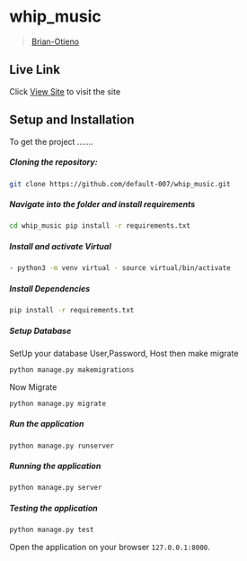 # whip_music

> [Brian-Otieno](https://github.com/default-007)

## Live Link

Click [View Site](https://whip-music.herokuapp.com/) to visit the site


## Setup and Installation

To get the project .......

##### Cloning the repository:

```bash
git clone https://github.com/default-007/whip_music.git
```

##### Navigate into the folder and install requirements

```bash
cd whip_music pip install -r requirements.txt
```

##### Install and activate Virtual

```bash
- python3 -m venv virtual - source virtual/bin/activate
```

##### Install Dependencies

```bash
pip install -r requirements.txt
```

##### Setup Database

SetUp your database User,Password, Host then make migrate

```bash
python manage.py makemigrations
```

Now Migrate

```bash
python manage.py migrate
```

##### Run the application

```bash
python manage.py runserver
```

##### Running the application

```bash
python manage.py server
```

##### Testing the application

```bash
python manage.py test
```

Open the application on your browser `127.0.0.1:8000`.
